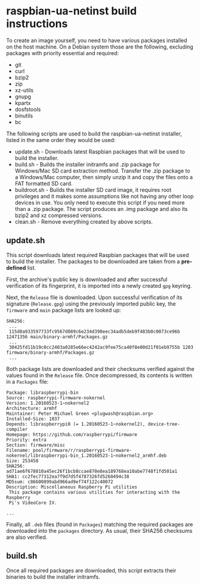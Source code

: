 raspbian-ua-netinst build instructions
======================================

To create an image yourself, you need to have various packages installed on the host machine.
On a Debian system those are the following, excluding packages with priority essential and required:
- git
- curl
- bzip2
- zip
- xz-utils
- gnupg
- kpartx
- dosfstools
- binutils
- bc

The following scripts are used to build the raspbian-ua-netinst installer, listed in the same order they would be used:

 - update.sh - Downloads latest Raspbian packages that will be used to build the installer.
 - build.sh - Builds the installer initramfs and .zip package for Windows/Mac SD card extraction method. Transfer the .zip package to a Windows/Mac computer, then simply unzip it and copy the files onto a FAT formatted SD card.
 - buildroot.sh - Builds the installer SD card image, it requires root privileges and it makes some assumptions like not having any other loop devices in use. You only need to execute this script if you need more than a .zip package. The script produces an .img package and also its bzip2 and xz compressed versions.
 - clean.sh - Remove everything created by above scripts.

update.sh
---------
This script downloads latest required Raspbian packages that will be used to build the installer. The packages to be downloaded are taken from a **pre-defined** list.

First, the archive's public key is downloaded and after successful verification of its fingerprint, it is imported into a newly created `gpg` keyring.

Next, the `Release` file is downloaded. Upon successful verification of its signature (`Release.gpg`) using the previously imported public key, the `firmware` and `main` package lists are looked up:
~~~
SHA256:
 ...
 115d8a933597733fc9567d089c6e234d390eec34adb5deb9f483b0c0073ce96b 12471356 main/binary-armhf/Packages.gz
 ...
 30425fd11b19c0cc2403a0285e66ec4242ac9fee75ca40f8e00d21f01eb9755b 1203 firmware/binary-armhf/Packages.gz
 ...
~~~

Both package lists are downloaded and their checksums verified against the values found in the `Release` file. Once decompressed, its contents is written in a `Packages` file:

~~~
Package: libraspberrypi-bin
Source: raspberrypi-firmware-nokernel
Version: 1.20160523-1~nokernel2
Architecture: armhf
Maintainer: Peter Michael Green <plugwash@raspbian.org>
Installed-Size: 1037
Depends: libraspberrypi0 (= 1.20160523-1~nokernel2), device-tree-compiler
Homepage: https://github.com/raspberrypi/firmware
Priority: extra
Section: firmware/misc
Filename: pool/firmware/r/raspberrypi-firmware-nokernel/libraspberrypi-bin_1.20160523-1~nokernel2_armhf.deb
Size: 253458
SHA256: ad71ae6f678010a45ec26f1bcb8ccae870e8ea189768ea10abe7748f1fd501a1
SHA1: cc2fec77312ea7f9d7d5f4787326fd5260494c38
MD5sum: c86600899abd966ad9ef74f122c40072
Description: Miscellaneous Raspberry Pi utilities
 This package contains various utilities for interacting with the Raspberry
 Pi's VideoCore IV.

...
~~~

Finally, all `.deb` files (found in `Packages`) matching the required packages are downloaded into the `packages` directory. As usual, their SHA256 checksums are also verified.

build.sh
---------
Once all required packages are downloaded, this script extracts their binaries to build the installer initramfs.
